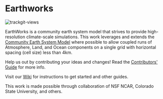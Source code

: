 # Earthworks

![trackgit-views](https://us-central1-trackgit-analytics.cloudfunctions.net/token/ping/lkr44qwuwkgg22lsrolk)

EarthWorks is a community earth system model that strives to provide high-resolution climate-scale simulations. This work leverages and extends the [Community Earth System Model](https://github.com/ESCOMP/CESM) where possible to allow coupled runs of Atmosphere, Land, and Ocean components on a single grid with horizontal spacing (cell size) less than 4km.

Help us out by contributing your ideas and changes! Read the [Contributors' Guide](https://github.com/EarthWorksOrg/EarthWorks/blob/main/CONTRIBUTING.md) for more info.

Visit our [Wiki](https://github.com/EarthWorksOrg/EarthWorks/wiki) for instructions to get started and other guides.

This work is made possible through collaboration of NSF NCAR, Colorado State University, and others.


